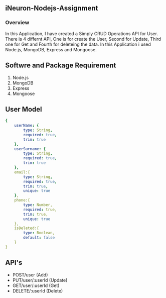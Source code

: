 ## iNeuron-Nodejs-Assignment

### Overview
In this Application, I have created a Simply CRUD Operations API for User. There is 4 differnt API, One is for create the User, Second for Update, Third one for Get and Fourth for deleteing the data. In this Application i used Node.js, MongoDB, Express and Mongoose.

## Softwre and Package Requirement

1. Node.js
2. MongoDB
3. Express
4. Mongoose

## User Model

```yaml
{
    userName: {
        type: String,
        required: true,
        trim: true
    },
    userSurname: {
        type: String,
        required: true,
        trim: true
    },
    email:{
        type: String,
        required: true,
        trim: true,
        unique: true
    },
    phone:{
        type: Number,
        required: true,
        trim: true,
        unique: true
    },
    isDeleted:{
        type: Boolean,
        default: false
    }
}
```
## API's

- POST/user (Add)
- PUT/user/:userId (Update)
- GET/user/:userId (Get)
- DELETE/:userId (Delete)

